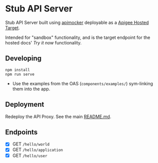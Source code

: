 # Stub API Server

Stub API Server built using [apimocker](https://github.com/gstroup/apimocker) deployable as a [Apigee Hosted Target](https://docs.apigee.com/api-platform/hosted-targets/hosted-targets-overview).

Intended for "sandbox" functionality, and is the target endpoint for the hosted docs' *Try it now* functionality.

## Developing

```
npm install
npm run serve
```

 * Use the examples from the OAS (`components/examples/`) sym-linking them into the app.

## Deployment

Redeploy the API Proxy. See the main [README.md](../README.md).

## Endpoints

- [x] GET    `/hello/world`
- [x] GET    `/hello/application`
- [x] GET    `/hello/user`
